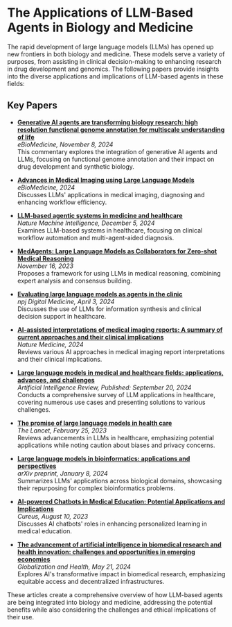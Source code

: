# The Applications of LLM-Based Agents in Biology and Medicine

The rapid development of large language models (LLMs) has opened up new frontiers in both biology and medicine. These models serve a variety of purposes, from assisting in clinical decision-making to enhancing research in drug development and genomics. The following papers provide insights into the diverse applications and implications of LLM-based agents in these fields:

## Key Papers
- **[Generative AI agents are transforming biology research: high resolution functional genome annotation for multiscale understanding of life](https://www.thelancet.com/journals/ebiom/article/PIIS2352-3964(24)00482-1/fulltext)**  
  *eBioMedicine, November 8, 2024*  
  This commentary explores the integration of generative AI agents and LLMs, focusing on functional genome annotation and their impact on drug development and synthetic biology.

- **[Advances in Medical Imaging using Large Language Models](https://www.thelancet.com/pdfs/journals/ebiom/PIIS2352-3964(24)00482-1.pdf)**  
  *eBioMedicine, 2024*  
  Discusses LLMs' applications in medical imaging, diagnosing and enhancing workflow efficiency.

- **[LLM-based agentic systems in medicine and healthcare](https://www.nature.com/articles/s42256-024-00944-1)**  
  *Nature Machine Intelligence, December 5, 2024*  
  Examines LLM-based systems in healthcare, focusing on clinical workflow automation and multi-agent-aided diagnosis.

- **[MedAgents: Large Language Models as Collaborators for Zero-shot Medical Reasoning](https://arxiv.org/abs/2311.10537)**  
  *November 16, 2023*  
  Proposes a framework for using LLMs in medical reasoning, combining expert analysis and consensus building.

- **[Evaluating large language models as agents in the clinic](https://www.nature.com/articles/s41746-024-01083-y)**  
  *npj Digital Medicine, April 3, 2024*  
  Discusses the use of LLMs for information synthesis and clinical decision support in healthcare.

- **[AI-assisted interpretations of medical imaging reports: A summary of current approaches and their clinical implications](https://www.nature.com/articles/s41746-024-01083-y.pdf)**  
  *Nature Medicine, 2024*  
  Reviews various AI approaches in medical imaging report interpretations and their clinical implications.

- **[Large language models in medical and healthcare fields: applications, advances, and challenges](https://link.springer.com/article/10.1007/s10462-024-10921-0)**  
  *Artificial Intelligence Review, Published: September 20, 2024*  
  Conducts a comprehensive survey of LLM applications in healthcare, covering numerous use cases and presenting solutions to various challenges.

- **[The promise of large language models in health care](https://www.thelancet.com/journals/lancet/article/PIIS0140-6736(23)00216-7/fulltext)**  
  *The Lancet, February 25, 2023*  
  Reviews advancements in LLMs in healthcare, emphasizing potential applications while noting caution about biases and privacy concerns.

- **[Large language models in bioinformatics: applications and perspectives](https://pmc.ncbi.nlm.nih.gov/articles/PMC10802675/)**  
  *arXiv preprint, January 8, 2024*  
  Summarizes LLMs' applications across biological domains, showcasing their repurposing for complex bioinformatics problems.

- **[AI-powered Chatbots in Medical Education: Potential Applications and Implications](https://pmc.ncbi.nlm.nih.gov/articles/PMC10492519/)**  
  *Cureus, August 10, 2023*  
  Discusses AI chatbots' roles in enhancing personalized learning in medical education.

- **[The advancement of artificial intelligence in biomedical research and health innovation: challenges and opportunities in emerging economies](https://globalizationandhealth.biomedcentral.com/articles/10.1186/s12992-024-01049-5)**  
  *Globalization and Health, May 21, 2024*  
  Explores AI's transformative impact in biomedical research, emphasizing equitable access and decentralized infrastructures.

These articles create a comprehensive overview of how LLM-based agents are being integrated into biology and medicine, addressing the potential benefits while also considering the challenges and ethical implications of their use.